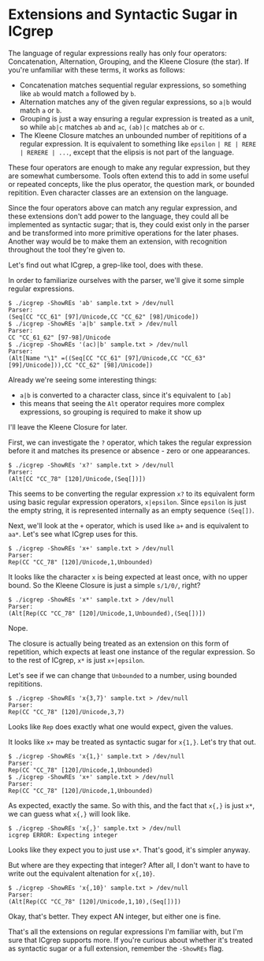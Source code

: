 Extensions and Syntactic Sugar in ICgrep
========================================

The language of regular expressions really has only four operators: Concatenation, Alternation, Grouping, and the Kleene Closure (the star).
If you're unfamiliar with these terms, it works as follows:

- Concatenation matches sequential regular expressions, so something like `ab` would match `a` followed by `b`.
- Alternation matches any of the given regular expressions, so `a|b` would match `a` or `b`.
- Grouping is just a way ensuring a regular expression is treated as a unit, so while `ab|c` matches `ab` and `ac`, `(ab)|c` matches `ab` or `c`.
- The Kleene Closure matches an unbounded number of repititions of a regular expression. It is equivalent to something like `epsilon` `| RE | RERE | RERERE | ...`, except that the elipsis is not part of the language.

These four operators are enough to make any regular expression, but they are somewhat cumbersome.
Tools often extend this to add in some useful or repeated concepts, like the plus operator, the question mark, or bounded repitition.
Even character classes are an extension on the language.

Since the four operators above can match any regular expression, and these extensions don't add power to the language, they could all be implemented as syntactic sugar;
that is, they could exist only in the parser and be transformed into more primitive operations for the later phases.
Another way would be to make them an extension, with recognition throughout the tool they're given to.

Let's find out what ICgrep, a grep-like tool, does with these.

In order to familiarize ourselves with the parser, we'll give it some simple regular expressions.

    $ ./icgrep -ShowREs 'ab' sample.txt > /dev/null
    Parser:
    (Seq[CC "CC_61" [97]/Unicode,CC "CC_62" [98]/Unicode])
    $ ./icgrep -ShowREs 'a|b' sample.txt > /dev/null
    Parser:
    CC "CC_61_62" [97-98]/Unicode
    $ ./icgrep -ShowREs '(ac)|b' sample.txt > /dev/null
    Parser:
    (Alt[Name "\1" =((Seq[CC "CC_61" [97]/Unicode,CC "CC_63" [99]/Unicode])),CC "CC_62" [98]/Unicode])

Already we're seeing some interesting things:

- `a|b` is converted to a character class, since it's equivalent to `[ab]`
- this means that seeing the `Alt` operator requires more complex expressions, so grouping is required to make it show up

I'll leave the Kleene Closure for later.

First, we can investigate the `?` operator, which takes the regular expression before it and matches its presence or absence - zero or one appearances.

    $ ./icgrep -ShowREs 'x?' sample.txt > /dev/null
    Parser:
    (Alt[CC "CC_78" [120]/Unicode,(Seq[])])

This seems to be converting the regular expression `x?` to its equivalent form using basic regular expression operators, `x|epsilon`.
Since `epsilon` is just the empty string, it is represented internally as an empty sequence `(Seq[])`.

Next, we'll look at the `+` operator, which is used like `a+` and is equivalent to `aa*`.
Let's see what ICgrep uses for this.

    $ ./icgrep -ShowREs 'x+' sample.txt > /dev/null
    Parser:
    Rep(CC "CC_78" [120]/Unicode,1,Unbounded)

It looks like the character `x` is being expected at least once, with no upper bound.
So the Kleene Closure is just a simple `s/1/0/`, right?

    $ ./icgrep -ShowREs 'x*' sample.txt > /dev/null
    Parser:
    (Alt[Rep(CC "CC_78" [120]/Unicode,1,Unbounded),(Seq[])])

Nope.

The closure is actually being treated as an extension on this form of repetition, which expects at least one instance of the regular expression.
So to the rest of ICgrep, `x*` is just `x+|epsilon`.

Let's see if we can change that `Unbounded` to a number, using bounded repititions.

    $ ./icgrep -ShowREs 'x{3,7}' sample.txt > /dev/null
    Parser:
    Rep(CC "CC_78" [120]/Unicode,3,7)

Looks like `Rep` does exactly what one would expect, given the values.

It looks like `x+` may be treated as syntactic sugar for `x{1,}`.
Let's try that out.

    $ ./icgrep -ShowREs 'x{1,}' sample.txt > /dev/null
    Parser:
    Rep(CC "CC_78" [120]/Unicode,1,Unbounded)
    $ ./icgrep -ShowREs 'x+' sample.txt > /dev/null
    Parser:
    Rep(CC "CC_78" [120]/Unicode,1,Unbounded)

As expected, exactly the same.
So with this, and the fact that `x{,}` is just `x*`, we can guess what `x{,}` will look like.

    $ ./icgrep -ShowREs 'x{,}' sample.txt > /dev/null 
    icgrep ERROR: Expecting integer

Looks like they expect you to just use `x*`.
That's good, it's simpler anyway.

But where are they expecting that integer?
After all, I don't want to have to write out the equivalent altenation for `x{,10}`.

    $ ./icgrep -ShowREs 'x{,10}' sample.txt > /dev/null
    Parser:
    (Alt[Rep(CC "CC_78" [120]/Unicode,1,10),(Seq[])])

Okay, that's better.
They expect AN integer, but either one is fine.

That's all the extensions on regular expressions I'm familiar with, but I'm sure that ICgrep supports more.
If you're curious about whether it's treated as syntactic sugar or a full extension, remember the `-ShowREs` flag.
